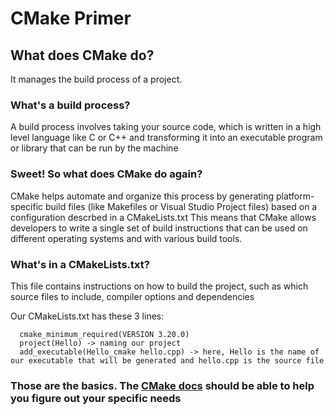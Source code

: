 # CMake Primer

## What does CMake do?
It manages the build process of a project. 

### What's a build process?
A build process involves taking your source code, which is written in a high level language like C or C++ and transforming it into an executable program or library that can be run by the machine

### Sweet! So what does CMake do again?
CMake helps automate and organize this process by generating platform-specific build files (like Makefiles or Visual Studio Project files) based on a configuration descrbed in a CMakeLists.txt
This means that CMake allows developers to write a single set of build instructions that can be used on different operating systems and with various build tools.

### What's in a CMakeLists.txt?
This file contains instructions on how to build the project, such as which source files to include, compiler options and dependencies

Our CMakeLists.txt has these 3 lines:

~~~
  cmake_minimum_required(VERSION 3.20.0)
  project(Hello) -> naming our project
  add_executable(Hello_cmake hello.cpp) -> here, Hello is the name of our executable that will be generated and hello.cpp is the source file
~~~

### Those are the basics. The [CMake docs](https://cmake.org/cmake/help/latest/guide/tutorial/index.html) should be able to help you figure out your specific needs

